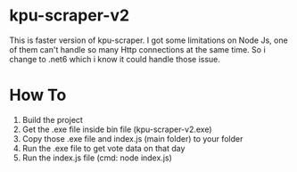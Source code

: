 # kpu-scraper-v2
This is faster version of kpu-scraper. I got some limitations on Node Js, one of them can't handle so many Http connections at the same time. So i change to .net6 which i know it could handle those issue.

# How To
1. Build the project
2. Get the .exe file inside bin file (kpu-scraper-v2.exe)
3. Copy those .exe file and index.js (main folder) to your folder
4. Run the .exe file to get vote data on that day
5. Run the index.js file (cmd: node index.js)
